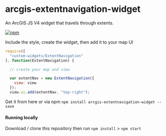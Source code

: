 # arcgis-extentnavigation-widget
An ArcGIS JS V4 widget that travels through extents.

[![npm](https://img.shields.io/npm/v/arcgis-extentnavigation-widget.svg?maxAge=2592000)](https://www.npmjs.com/package/arcgis-extentnavigation-widget)

Include the style, create the widget, then add it to your map UI

```js
require([
  "custom-widgets/ExtentNavigation"
], function(ExtentNavigation) {

  // create your map and view

  var extentNav = new ExtentNavigation({
    view: view
  });
  view.ui.add(extentNav, "top-right");
```

Get it from here or via npm `npm install arcgis-extentnavigation-widget --save`

#### Running locally

Download / clone this repository then run `npm install` > `npm start`
